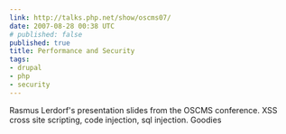 ```yaml
---
link: http://talks.php.net/show/oscms07/
date: 2007-08-28 00:38 UTC
# published: false
published: true
title: Performance and Security
tags:
- drupal
- php
- security
---
```


Rasmus Lerdorf's presentation slides from the OSCMS conference.  XSS cross site scripting, code injection, sql injection.  Goodies
